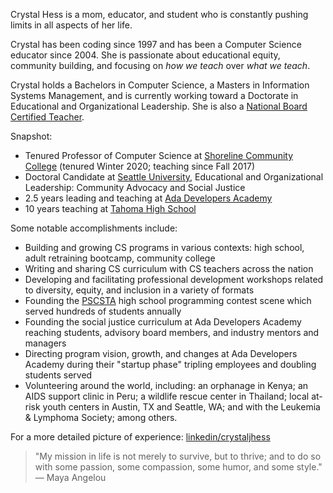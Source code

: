 Crystal Hess is a mom, educator, and student who is constantly pushing limits in all aspects of her life.

Crystal has been coding since 1997 and has been a Computer Science educator since 2004. She is passionate about educational equity, community building, and focusing on _how we teach_ over _what we teach_.

Crystal holds a Bachelors in Computer Science, a Masters in Information Systems Management, and is currently working toward a Doctorate in Educational and Organizational Leadership. She is also a [National Board Certified Teacher](http://nbpts.org).

Snapshot:
+ Tenured Professor of Computer Science at [Shoreline Community College](http://shoreline.edu) (tenured Winter 2020; teaching since Fall 2017)
+ Doctoral Candidate at [Seattle University](http://seattleu.edu/education/edlr/), Educational and Organizational Leadership: Community Advocacy and Social Justice
+ 2.5 years leading and teaching at [Ada Developers Academy](http://adadevelopersacademy.org)
+ 10 years teaching at [Tahoma High School](http://tahomahighschooltahomasd.ss19.sharpschool.com/)

Some notable accomplishments include:
+ Building and growing CS programs in various contexts: high school, adult retraining bootcamp, community college
+ Writing and sharing CS curriculum with CS teachers across the nation
+ Developing and facilitating professional development workshops related to diversity, equity, and inclusion in a variety of formats
+ Founding the [PSCSTA](http://pscsta.org) high school programming contest scene which served hundreds of students annually
+ Founding the social justice curriculum at Ada Developers Academy reaching students, advisory board members, and industry mentors and managers
+ Directing program vision, growth, and changes at Ada Developers Academy during their "startup phase" tripling employees and doubling students served
+ Volunteering around the world, including: an orphanage in Kenya; an AIDS support clinic in Peru; a wildlife rescue center in Thailand; local at-risk youth centers in Austin, TX and Seattle, WA; and with the Leukemia & Lymphoma Society; among others.

For a more detailed picture of experience: [linkedin/crystaljhess](http://linkedin.com/in/crystaljhess)

> "My mission in life is not merely to survive, but to thrive; and to do so with some passion, some compassion, some humor, and some style." — Maya Angelou
